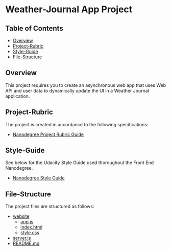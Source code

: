 # Weather-Journal App Project

## Table of Contents

* [Overview](#overview)
* [Project-Rubric](#project-rubric)
* [Style-Guide](#style-guide)
* [File-Structure](#file-structure)

## Overview

This project requires you to create an asynchronous web app that uses Web API and user data to dynamically update the UI in a Weather Journal application.


## Project-Rubric

The project is created in accordance to the following specifications:

* [Nanodegree Project Rubric Guide](https://review.udacity.com/#!/rubrics/2655/view/)


## Style-Guide

See below for the Udacity Style Guide used thoroughout the Front End Nanodegree.

* [Nanodegree Style Guide](http://udacity.github.io/frontend-nanodegree-styleguide/)


## File-Structure

The project files are structured as follows:

 * [website](./website)
   * [app.js](./website/app.js)
   * [index.html](./website/index.html)
   * [style.css](./website/style.css)
 * [server.js](./server.js)
 * [README.md](./README.md)
